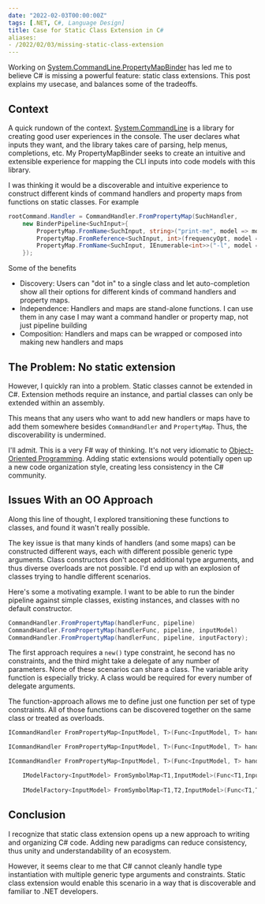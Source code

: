 ```yaml
---
date: "2022-02-03T00:00:00Z"
tags: [.NET, C#, Language Design]
title: Case for Static Class Extension in C#
aliases:
- /2022/02/03/missing-static-class-extension
---
```


Working on [System.CommandLine.PropertyMapBinder](https://github.com/farlee2121/System.CommandLine.PropertyMapBinder) has led me to believe C# is missing a powerful feature: static class extensions. This post explains my usecase, and balances some of the tradeoffs.
<!--more-->


## Context
A quick rundown of the context. [System.CommandLine](https://github.com/dotnet/command-line-api) is a library for creating good user experiences in the console. The user declares what inputs they want, and the library takes care of parsing, help menus, completions, etc. My PropertyMapBinder seeks to create an intuitive and extensible experience for mapping the CLI inputs into code models with this library.

I was thinking it would be a discoverable and intuitive experience to construct different kinds of command handlers and property maps from functions on static classes. For example
```cs
rootCommand.Handler = CommandHandler.FromPropertyMap(SuchHandler,
    new BinderPipeline<SuchInput>{
        PropertyMap.FromName<SuchInput, string>("print-me", model => model.PrintMe ),
        PropertyMap.FromReference<SuchInput, int>(frequencyOpt, model => model.Frequency),
        PropertyMap.FromName<SuchInput, IEnumerable<int>>("-l", model => model.SuchList)
    });
```

Some of the benefits
- Discovery: Users can "dot in" to a single class and let auto-completion show all their options for different kinds of command handlers and property maps.
- Independence: Handlers and maps are stand-alone functions. I can use them in any case I may want a command handler or property map, not just pipeline building
- Composition: Handlers and maps can be wrapped or composed into making new handlers and maps


## The Problem: No static extension
However, I quickly ran into a problem. Static classes cannot be extended in C#. Extension methods require an instance, and partial classes can only be extended within an assembly.

This means that any users who want to add new handlers or maps have to add them somewhere besides `CommandHandler` and `PropertyMap`. Thus, the discoverability is undermined.


I'll admit. This is a very F# way of thinking. It's not very idiomatic to [Object-Oriented Programming](https://en.wikipedia.org/wiki/Object-oriented_programming). Adding static extensions would potentially open up a new code organization style, creating less consistency in the C# community.

## Issues With an OO Approach

Along this line of thought, I explored transitioning these functions to classes, and found it wasn't really possible.

The key issue is that many kinds of handlers (and some maps) can be constructed different ways, each with different possible generic type arguments. Class constructors don't accept additional type arguments, and thus diverse overloads are not possible. I'd end up with an explosion of classes trying to handle different scenarios.

Here's some a motivating example. I want to be able to run the binder pipeline against simple classes, existing instances, and classes with no default constructor. 
```cs
CommandHandler.FromPropertyMap(handlerFunc, pipeline)
CommandHandler.FromPropertyMap(handlerFunc, pipeline, inputModel)
CommandHandler.FromPropertyMap(handlerFunc, pipeline, inputFactory);
```

The first approach requires a `new()` type constraint, he second has no constraints, and the third might take a delegate of any number of parameters. None of these scenarios can share a class. The variable arity function is especially tricky. A class would be required for every number of delegate arguments.

The function-approach allows me to define just one function per set of type constraints. All of those functions can be discovered together on the same class or treated as overloads.
```cs
ICommandHandler FromPropertyMap<InputModel, T>(Func<InputModel, T> handler, IPropertyBinder<InputModel> propertyBinder) where InputModel : new(); 

ICommandHandler FromPropertyMap<InputModel, T>(Func<InputModel, T> handler, IPropertyBinder<InputModel> propertyBinder, InputModel inputModel);

ICommandHandler FromPropertyMap<InputModel, T>(Func<InputModel, T> handler, IPropertyBinder<InputModel> propertyBinder, IModelFactory<InputModel> inputFactory);

    IModelFactory<InputModel> FromSymbolMap<T1,InputModel>(Func<T1,InputModel> factory, params Symbol[] symbols);
    
    IModelFactory<InputModel> FromSymbolMap<T1,T2,InputModel>(Func<T1,T2,InputModel> factory, params Symbol[] symbols);
```

## Conclusion

I recognize that static class extension opens up a new approach to writing and organizing C# code. Adding new paradigms can reduce consistency, thus unity and understandability of an ecosystem.

However, it seems clear to me that C# cannot cleanly handle type instantiation with multiple generic type arguments and constraints.
Static class extension would enable this scenario in a way that is discoverable and familiar to .NET developers.